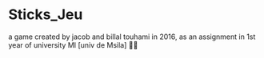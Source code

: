 # Sticks_Jeu
a game created by jacob and billal touhami in 2016, as an assignment in 1st year of university MI [univ de Msila]  🤣🤣
